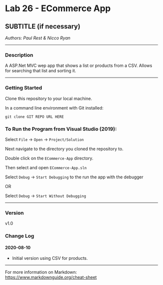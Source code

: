 # Lab 26 - ECommerce App

## SUBTITLE (if necessary)

*Authors: Paul Rest & Nicco Ryan*

----

### Description

A ASP.Net MVC wep app that shows a list or products from a CSV. Allows for searching that list and sorting it.

---

### Getting Started
Clone this repository to your local machine.

In a command line environment with Git installed:

```
git clone GIT REPO URL HERE
```

### To Run the Program from Visual Studio (2019):
Select ```File``` -> ```Open``` -> ```Project/Solution```

Next navigate to the directory you cloned the repository to.

Double click on the ```ECommerce-App``` directory.

Then select and open ```ECommerce-App.sln```

Select ```Debug``` -> ```Start Debugging``` to the run the app with the debugger

OR

Select ```Debug``` -> ```Start Without Debugging```

---

### Version

v1.0

### Change Log

#### 2020-08-10
- Initial version using CSV for products.

------------------------------
For more information on Markdown: https://www.markdownguide.org/cheat-sheet
